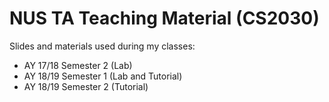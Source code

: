 # NUS TA Teaching Material (CS2030)

Slides and materials used during my classes:

- AY 17/18 Semester 2 (Lab)
- AY 18/19 Semester 1 (Lab and Tutorial)
- AY 18/19 Semester 2 (Tutorial)
